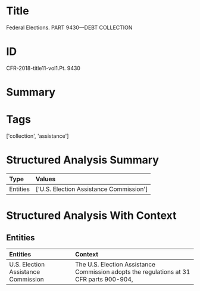 # Title

 Federal Elections. PART 9430—DEBT COLLECTION


# ID

 CFR-2018-title11-vol1.Pt. 9430


# Summary




# Tags

['collection', 'assistance']


# Structured Analysis Summary

| Type     | Values                                  |
|:---------|:----------------------------------------|
| Entities | ['U.S. Election Assistance Commission'] |


# Structured Analysis With Context

 


## Entities

| Entities                            | Context                                                                                  |
|:------------------------------------|:-----------------------------------------------------------------------------------------|
| U.S. Election Assistance Commission | The  U.S. Election Assistance Commission adopts the regulations at 31 CFR parts 900-904, |


